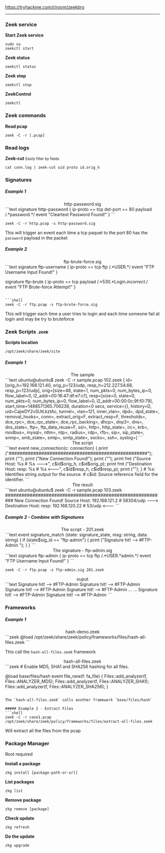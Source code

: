 https://tryhackme.com/r/room/zeekbro

---

### Zeek service
**Start Zeek service**
```shell
sudo su
zeekctl start
```

**Zeek status**
```shell
zeekctl status
```

**Zeek stop**
```shell
zeekctl stop
```

**ZeekControl**
```shell
zeekctl
```


### Zeek commands
**Read pcap**
```shell
zeek -C -r [.pcap]
```



### Read logs
**Zeek-cut**
<small>Easily filter by fields</small>
```shell
cat conn.log | zeek-cut uid proto id.orig_h
```


### Signatures

##### Example 1
<center>http-password.sig</center>
```text
signature http-password { 
	ip-proto == tcp 
	dst-port == 80 
	payload /.*password.*/ 
	event "Cleartext Password Found!" 
}
```

```shell
zeek -C -r http.pcap -s http-password.sig
```

This will trigger an event each time a tcp paquet to the port 80 has the `password` payload in the packet

##### Example 2
<center>ftp-brute-force.sig</center>
```text
signature ftp-username { 
	ip-proto == tcp 
	ftp /.*USER.*/ 
	event "FTP Username Input Found!" 
} 

signature ftp-brute { 
	ip-proto == tcp 
	payload /.*530.*Login.*incorrect.*/ 
	event "FTP Brute-force Attempt!" 
}
```

```shell
zeek -C -r ftp.pcap -s ftp-brute-force.sig
```

This will trigger each time a user tries to login and each time someone fail at login and may be try to bruteforce


### Zeek Scripts <small>.zeek</small>
**Scripts location**
```text
/opt/zeek/share/zeek/site
```


##### Example 1

<center>The sample</center>
```text
ubuntu@ubuntu$ zeek -C -r sample.pcap 102.zeek 
[
	id=[orig_h=192.168.121.40, orig_p=123/udp, resp_h=212.227.54.68, resp_p=123/udp], 
	orig=[size=48, state=1, num_pkts=0, num_bytes_ip=0, flow_label=0, l2_addr=00:16:47:df:e7:c1], 
	resp=[size=0, state=0, num_pkts=0, num_bytes_ip=0, flow_label=0, l2_addr=00:00:0c:9f:f0:79], 
	start_time=1488571365.706238, 
	duration=0 secs, 
	service={}, 
	history=D, 
	uid=CajwDY2vSUtLkztAc, 
	tunnel=, 
	vlan=121, inner_vlan=, dpd=, dpd_state=, removal_hooks=, conn=, extract_orig=F, extract_resp=F, thresholds=, dce_rpc=, dce_rpc_state=, dce_rpc_backing=, dhcp=, dnp3=, dns=, dns_state=, ftp=, ftp_data_reuse=F, ssl=, http=, http_state=, irc=, krb=, modbus=, mysql=, ntlm=, ntp=, radius=, rdp=, rfb=, sip=, sip_state=, snmp=, smb_state=, smtp=, smtp_state=, socks=, ssh=, syslog=]
```

<center>The script</center>
```text
event new_connection(c: connection) 
{ 
	print ("###################################################"); 
	print (""); 
	print ("New Connection Found!"); 
	print (""); 
	print fmt ("Source Host: %s # %s --->", c$id$orig_h, c$id$orig_p); 
	print fmt ("Destination Host: resp: %s # %s <---", c$id$resp_h, c$id$resp_p); 
	print (""); 
} 
# %s: Identifies string output for the source. 
# c$id: Source reference field for the identifier.
```

<center>The result</center>
```text
ubuntu@ubuntu$ zeek -C -r sample.pcap 103.zeek ########################################################### 
New Connection Found! Source Host: 192.168.121.2 # 58304/udp ---> Destination Host: resp: 192.168.120.22 # 53/udp <---
```

##### Example 2 - Combine with Signatures

<center>The script - 201.zeek</center>
```text
event signature_match (state: signature_state, msg: string, data: string) 
{ 
	if (state$sig_id == "ftp-admin") 
		{ print ("Signature hit! --> #FTP-Admin "); 
	} 
}
```

<center>The signature - ftp-admin.sig</center>
```text
signature ftp-admin { 
	ip-proto == tcp 
	ftp /.*USER.*admin.*/ 
	event "FTP Username Input Found!" 
}
```

```shell
zeek -C -r ftp.pcap -s ftp-admin.sig 201.zeek
```

<center>ouput</center>
```text
Signature hit! --> #FTP-Admin Signature hit! --> #FTP-Admin 
Signature hit! --> #FTP-Admin Signature hit! --> #FTP-Admin
...
...
Signature hit! --> #FTP-Admin Signature hit! --> #FTP-Admin
```

### Frameworks

##### Example 1
<center>hash-demo.zeek</center>
```zeek
@load /opt/zeek/share/zeek/policy/frameworks/files/hash-all-files.zeek
```

This call the `hash-all-files.zeek` framework

<center>hash-all-files.zeek</center>
```zeek
# Enable MD5, SHA1 and SHA256 hashing for all files. 

@load base/files/hash 
event file_new(f: fa_file) 
{ 
	Files::add_analyzer(f, Files::ANALYZER_MD5); 
	Files::add_analyzer(f, Files::ANALYZER_SHA1); 
	Files::add_analyzer(f, Files::ANALYZER_SHA256); 
}
```

The `hash-all-files.zeek` calls another framework `base/files/hash`

##### Example 2 - Extract Files
```shell
zeek -C -r case1.pcap /opt/zeek/share/zeek/policy/frameworks/files/extract-all-files.zeek
```
Will extract all the files from the pcap

### Package Manager
Root required

**Install a package**
```shell
zkg install [package-path-or-url]
```

**List packages**
```shell
zkg list
```

**Remove package**
```shell
zkg remove [package]
```

**Check update**
```shell
zkg refresh
```

**Do the update**
```shell
zkg upgrade
```



